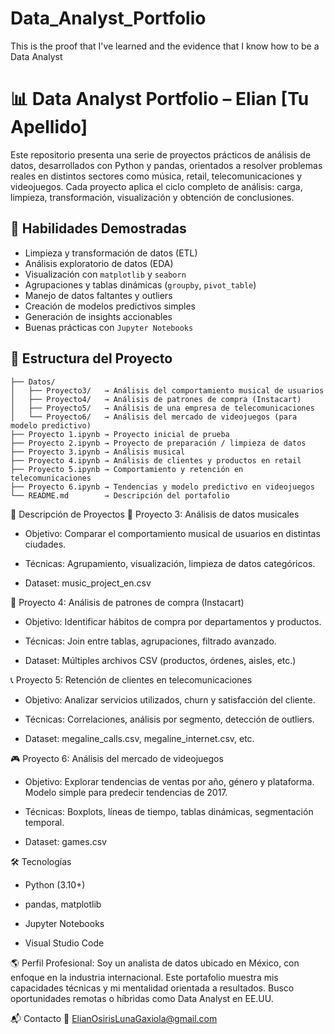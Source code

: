 # Data_Analyst_Portfolio
This is the proof that I've learned and the evidence that I know how to be a Data Analyst

# 📊 Data Analyst Portfolio – Elian [Tu Apellido]

Este repositorio presenta una serie de proyectos prácticos de análisis de datos, desarrollados con Python y pandas, orientados a resolver problemas reales en distintos sectores como música, retail, telecomunicaciones y videojuegos. Cada proyecto aplica el ciclo completo de análisis: carga, limpieza, transformación, visualización y obtención de conclusiones.

## 🧠 Habilidades Demostradas

- Limpieza y transformación de datos (ETL)
- Análisis exploratorio de datos (EDA)
- Visualización con `matplotlib` y `seaborn`
- Agrupaciones y tablas dinámicas (`groupby`, `pivot_table`)
- Manejo de datos faltantes y outliers
- Creación de modelos predictivos simples
- Generación de insights accionables
- Buenas prácticas con `Jupyter Notebooks`

## 📁 Estructura del Proyecto

```text
├── Datos/
│   ├── Proyecto3/   → Análisis del comportamiento musical de usuarios
│   ├── Proyecto4/   → Análisis de patrones de compra (Instacart)
│   ├── Proyecto5/   → Análisis de una empresa de telecomunicaciones
│   └── Proyecto6/   → Análisis del mercado de videojuegos (para modelo predictivo)
├── Proyecto 1.ipynb → Proyecto inicial de prueba
├── Proyecto 2.ipynb → Proyecto de preparación / limpieza de datos
├── Proyecto 3.ipynb → Análisis musical
├── Proyecto 4.ipynb → Análisis de clientes y productos en retail
├── Proyecto 5.ipynb → Comportamiento y retención en telecomunicaciones
├── Proyecto 6.ipynb → Tendencias y modelo predictivo en videojuegos
└── README.md        → Descripción del portafolio
```
📝 Descripción de Proyectos
🎵 Proyecto 3: Análisis de datos musicales
- Objetivo: Comparar el comportamiento musical de usuarios en distintas ciudades.

- Técnicas: Agrupamiento, visualización, limpieza de datos categóricos.

- Dataset: music_project_en.csv

🛒 Proyecto 4: Análisis de patrones de compra (Instacart)
- Objetivo: Identificar hábitos de compra por departamentos y productos.

- Técnicas: Join entre tablas, agrupaciones, filtrado avanzado.

- Dataset: Múltiples archivos CSV (productos, órdenes, aisles, etc.)

📞 Proyecto 5: Retención de clientes en telecomunicaciones
- Objetivo: Analizar servicios utilizados, churn y satisfacción del cliente.

- Técnicas: Correlaciones, análisis por segmento, detección de outliers.

- Dataset: megaline_calls.csv, megaline_internet.csv, etc.

🎮 Proyecto 6: Análisis del mercado de videojuegos
- Objetivo: Explorar tendencias de ventas por año, género y plataforma. Modelo simple para predecir tendencias de 2017.

- Técnicas: Boxplots, líneas de tiempo, tablas dinámicas, segmentación temporal.

- Dataset: games.csv

🛠️ Tecnologías
- Python (3.10+)

- pandas, matplotlib

- Jupyter Notebooks

- Visual Studio Code

🌎 Perfil Profesional:
Soy un analista de datos ubicado en México, con enfoque en la industria internacional. Este portafolio muestra mis capacidades técnicas y mi mentalidad orientada a resultados. Busco oportunidades remotas o híbridas como Data Analyst en EE.UU.

📬 Contacto
📧 ElianOsirisLunaGaxiola@gmail.com